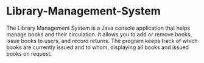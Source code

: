 # Library-Management-System
The Library Management System is a Java console application that helps manage books and their circulation. It allows you to add or remove books, issue books to users, and record returns. The program keeps track of which books are currently issued and to whom, displaying all books and issued books on request.

